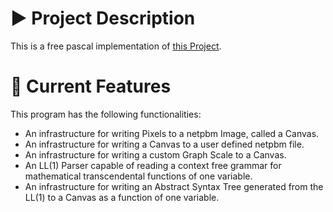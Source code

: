 # :arrow_forward: Project Description
This is a free pascal implementation of
[this Project](https://github.com/millipedes/C-Netpbm-Function-Grapher).

# :rooster: Current Features
This program has the following functionalities:
  - An infrastructure for writing Pixels to a netpbm Image, called a Canvas.
  - An infrastructure for writing a Canvas to a user defined netpbm file.
  - An infrastructure for writing a custom Graph Scale to a Canvas.
  - An LL(1) Parser capable of reading a context free grammar for 
    mathematical transcendental functions of one variable.
  - An infrastructure for writing an Abstract Syntax Tree generated from the
    LL(1) to a Canvas as a function of one variable.

